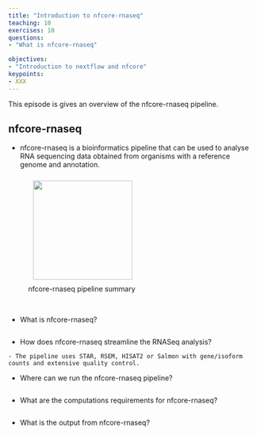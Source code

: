 ```yaml
---
title: "Introduction to nfcore-rnaseq"
teaching: 10
exercises: 10
questions:
- "What is nfcore-rnaseq"

objectives:
- "Introduction to nextflow and nfcore"
keypoints:
- XXX
---
```


This episode is gives an overview of the nfcore-rnaseq pipeline.

## nfcore-rnaseq
- nfcore-rnaseq is a bioinformatics pipeline that can be used to analyse RNA sequencing data obtained from organisms with a reference genome and annotation.

<figure>
  <img src="{{ page.root }}/fig/nf-core-rnaseq_metro_map_grey.png" style="margin:10px;height:200px"/>
  <figcaption> nfcore-rnaseq pipeline summary </figcaption>
</figure><br>


- What is nfcore-rnaseq?
~~~
~~~

- How does nfcore-rnaseq streamline the RNASeq analysis?
~~~
- The pipeline uses STAR, RSEM, HISAT2 or Salmon with gene/isoform counts and extensive quality control.
~~~

- Where can we run the nfcore-rnaseq pipeline?
~~~
~~~

- What are the computations requirements for nfcore-rnaseq?
~~~
~~~

- What is the output from nfcore-rnaseq?
~~~
~~~
